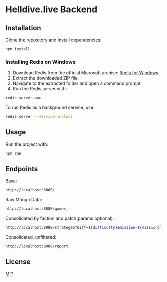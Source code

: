 # Helldive.live Backend

## Installation

Clone the repository and install dependencies:

```sh
npm install
```

### Installing Redis on Windows

1. Download Redis from the official Microsoft archive: [Redis for Windows](https://github.com/microsoftarchive/redis/releases)
2. Extract the downloaded ZIP file.
3. Navigate to the extracted folder and open a command prompt
4. Run the Redis server with:

```sh
redis-server.exe
```

To run Redis as a background service, use:

```sh
redis-server --service-install
```

## Usage

Run the project with:

```sh
npm run
```

## Endpoints

Base:
```sh
http://localhost:8080/
```

Raw Mongo Data:
```sh
http://localhost:8080/games
```

Consolidated by faction and patch(params optional):
```sh
http://localhost:8080/strategem?diff=${difficulty}&mission=${mission}`
```

Consolidated, unfiltered:
```sh
http://localhost:8080/report`
```

## License

[MIT](LICENSE)

